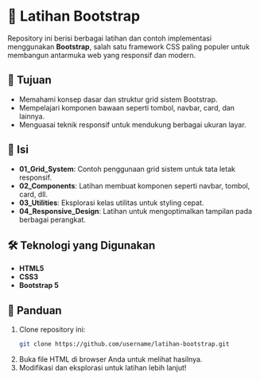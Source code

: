 




# 🚀 Latihan Bootstrap  

Repository ini berisi berbagai latihan dan contoh implementasi menggunakan **Bootstrap**, salah satu framework CSS paling populer untuk membangun antarmuka web yang responsif dan modern.  

## 🎯 Tujuan  
- Memahami konsep dasar dan struktur grid sistem Bootstrap.  
- Mempelajari komponen bawaan seperti tombol, navbar, card, dan lainnya.  
- Menguasai teknik responsif untuk mendukung berbagai ukuran layar.  

## 📂 Isi  
- **01_Grid_System**: Contoh penggunaan grid sistem untuk tata letak responsif.  
- **02_Components**: Latihan membuat komponen seperti navbar, tombol, card, dll.  
- **03_Utilities**: Eksplorasi kelas utilitas untuk styling cepat.  
- **04_Responsive_Design**: Latihan untuk mengoptimalkan tampilan pada berbagai perangkat.  

## 🛠 Teknologi yang Digunakan  
- **HTML5**  
- **CSS3**  
- **Bootstrap 5**  

## 📖 Panduan  
1. Clone repository ini:  
   ```bash  
   git clone https://github.com/username/latihan-bootstrap.git  
   ```  
2. Buka file HTML di browser Anda untuk melihat hasilnya.  
3. Modifikasi dan eksplorasi untuk latihan lebih lanjut!  



